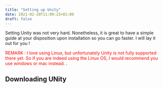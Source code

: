 ```yaml
---
title: "Setting up Unity"
date: 2021-02-20T11:09:23+01:00
draft: false
---
```


Setting Unity was not very hard. Nonetheless, it is great to have a simple guide at your disposition upon installation so you can go faster. I will lay it out for you ! 

<span style="color:red"> REMARK : I love using Linux, but unfortunately Unity is not fully supported there yet. So if you are indeed using the Linux OS, I would recommend you use windows or mac instead. </span>.

## Downloading UNity

